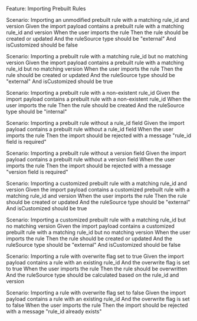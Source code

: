 Feature: Importing Prebuilt Rules

  Scenario: Importing an unmodified prebuilt rule with a matching rule_id and version
    Given the import payload contains a prebuilt rule with a matching rule_id and version
    When the user imports the rule
    Then the rule should be created or updated
    And the ruleSource type should be "external"
    And isCustomized should be  false

  Scenario: Importing a prebuilt rule with a matching rule_id but no matching version
    Given the import payload contains a prebuilt rule with a matching rule_id but no matching version
    When the user imports the rule
    Then the rule should be created or updated
    And the ruleSource type should be "external"
    And isCustomized should be true

  Scenario: Importing a prebuilt rule with a non-existent rule_id
    Given the import payload contains a prebuilt rule with a non-existent rule_id
    When the user imports the rule
    Then the rule should be created
    And the ruleSource type should be "internal"

  Scenario: Importing a prebuilt rule without a rule_id field
    Given the import payload contains a prebuilt rule without a rule_id field
    When the user imports the rule
    Then the import should be rejected with a message "rule_id field is required"

  Scenario: Importing a prebuilt rule without a version field
    Given the import payload contains a prebuilt rule without a version field
    When the user imports the rule
    Then the import should be rejected with a message "version field is required"

  Scenario: Importing a customized prebuilt rule with a matching rule_id and version
    Given the import payload contains a customized prebuilt rule with a matching rule_id and version
    When the user imports the rule
    Then the rule should be created or updated
    And the ruleSource type should be "external"
    And isCustomized should be true

  Scenario: Importing a customized prebuilt rule with a matching rule_id but no matching version
    Given the import payload contains a customized prebuilt rule with a matching rule_id but no matching version
    When the user imports the rule
    Then the rule should be created or updated
    And the ruleSource type should be "external"
    And isCustomized should be false

  Scenario: Importing a rule with overwrite flag set to true
    Given the import payload contains a rule with an existing rule_id
    And the overwrite flag is set to true
    When the user imports the rule
    Then the rule should be overwritten
    And the ruleSource type should be calculated based on the rule_id and version

  Scenario: Importing a rule with overwrite flag set to false
    Given the import payload contains a rule with an existing rule_id
    And the overwrite flag is set to false
    When the user imports the rule
    Then the import should be rejected with a message "rule_id already exists"
